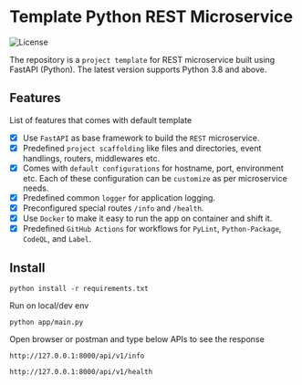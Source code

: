 # Template Python REST Microservice

![License](https://img.shields.io/badge/License-MIT-blue)

The repository is a `project template` for REST microservice built using FastAPI (Python). The latest version supports Python 3.8 and above.

## Features

List of features that comes with default template

- [x] Use `FastAPI` as base framework to build the `REST` microservice.
- [x] Predefined `project scaffolding` like files and directories, event handlings, routers, middlewares etc.
- [x] Comes with `default configurations` for hostname, port, environment etc. Each of these configuration can be `customize` as per microservice needs.
- [x] Predefined common `logger` for application logging.
- [x] Preconfigured special routes `/info` and `/health`.
- [x] Use `Docker` to make it easy to run the app on container and shift it.
- [x] Predefined `GitHub Actions` for workflows for `PyLint`, `Python-Package`, `CodeQL`, and `Label`.

## Install

```console
python install -r requirements.txt
```

Run on local/dev env
```console
python app/main.py
```

Open browser or postman and type below APIs to see the response
```console
http://127.0.0.1:8000/api/v1/info
```

```console
http://127.0.0.1:8000/api/v1/health
```
